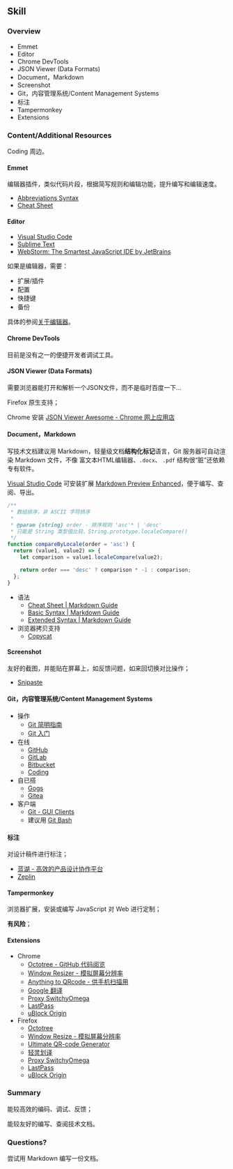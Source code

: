 ## Skill

### Overview

- Emmet
- Editor
- Chrome DevTools
- JSON Viewer (Data Formats)
- Document，Markdown
- Screenshot
- Git，内容管理系统/Content Management Systems
- 标注
- Tampermonkey
- Extensions


### Content/Additional Resources

Coding 周边。

#### Emmet

编辑器插件，类似代码片段，根据简写规则和编辑功能，提升编写和编辑速度。

- [Abbreviations Syntax](https://docs.emmet.io/abbreviations/syntax/)
- [Cheat Sheet](https://docs.emmet.io/cheat-sheet/)

#### Editor

- [Visual Studio Code](https://code.visualstudio.com/)
- [Sublime Text](https://www.sublimetext.com/)
- [WebStorm: The Smartest JavaScript IDE by JetBrains](https://www.jetbrains.com/webstorm/)

如果是编辑器，需要：

- 扩展/插件
- 配置
- 快捷键
- 备份

具体的参阅[关于编辑器](http://xinlu.ink/tech/editor.html)。

#### Chrome DevTools

目前是没有之一的便捷开发者调试工具。

#### JSON Viewer (Data Formats)

需要浏览器能打开和解析一个JSON文件，而不是临时百度一下...

Firefox 原生支持；

Chrome 安装 [JSON Viewer Awesome - Chrome 网上应用店](https://chrome.google.com/webstore/detail/json-viewer-awesome/iemadiahhbebdklepanmkjenfdebfpfe)

#### Document，Markdown

写技术文档建议用 Markdown，轻量级文档**结构化标记**语言，Git 服务器可自动渲染 Markdown 文件，不像 富文本HTML编辑器、`.docx`、 `.pdf` 结构很“脏”还依赖专有软件。

[Visual Studio Code](https://code.visualstudio.com/) 可安装扩展 [Markdown Preview Enhanced](https://shd101wyy.github.io/markdown-preview-enhanced/#/)，便于编写、查阅、导出。


```javascript
/**
 * 数组排序，非 ASCII 字符排序
 *
 * @param {string} order - 排序规则 'asc'* | 'desc'
 * 只能是 String 类型值比较，String.prototype.localeCompare()
 */
function compareByLocale(order = 'asc') {
  return (value1, value2) => {
    let comparison = value1.localeCompare(value2);

    return order === 'desc' ? comparison * -1 : comparison;
  };
}
```

- 语法
    + [Cheat Sheet | Markdown Guide](https://www.markdownguide.org/cheat-sheet)
    + [Basic Syntax | Markdown Guide](https://www.markdownguide.org/basic-syntax)
    + [Extended Syntax | Markdown Guide](https://www.markdownguide.org/extended-syntax)
- 浏览器拷贝支持
    + [Copycat](https://github.com/BlackGlory/Copycat)

#### Screenshot

友好的截图，并能贴在屏幕上，如反馈问题，如来回切换对比操作；

- [Snipaste](https://docs.snipaste.com/zh-cn/)

#### Git，内容管理系统/Content Management Systems

- 操作
    + [Git 简明指南](http://rogerdudler.github.io/git-guide/index.zh.html)
    + [Git 入门](https://backlog.com/git-tutorial/cn/)
- 在线
    + [GitHub](https://github.com/)
    + [GitLab](https://about.gitlab.com/)
    + [Bitbucket](https://bitbucket.org/)
    + [Coding](https://coding.net/)
- 自已搭
    + [Gogs](https://github.com/gogs/gogs)
    + [Gitea](https://github.com/go-gitea/gitea)
- 客户端
    + [Git - GUI Clients](https://git-scm.com/download/gui/win)
    - 建议用 [Git Bash](https://git-scm.com/)

#### 标注

对设计稿件进行标注；

- [蓝湖 - 高效的产品设计协作平台](https://lanhuapp.com/)
- [Zeplin](https://zeplin.io/)

#### Tampermonkey

浏览器扩展，安装或编写 JavaScript 对 Web 进行定制；

**有风险**；

#### Extensions

- Chrome
    + [Octotree - GitHub 代码阅览](https://chrome.google.com/webstore/detail/octotree/bkhaagjahfmjljalopjnoealnfndnagc)
    + [Window Resizer - 模拟屏幕分辨率](https://chrome.google.com/webstore/detail/window-resizer/kkelicaakdanhinjdeammmilcgefonfh)
    + [Anything to QRcode - 供手机扫描用](https://chrome.google.com/webstore/detail/anything-to-qrcode/calkaljlpglgogjfcidhlmmlgjnpmnmf)
    + [Google 翻译](https://chrome.google.com/webstore/detail/google-translate/aapbdbdomjkkjkaonfhkkikfgjllcleb)
    + [Proxy SwitchyOmega](https://chrome.google.com/webstore/detail/proxy-switchyomega/padekgcemlokbadohgkifijomclgjgif)
    + [LastPass](https://chrome.google.com/webstore/detail/lastpass-free-password-ma/hdokiejnpimakedhajhdlcegeplioahd)
    + [uBlock Origin](https://chrome.google.com/webstore/detail/ublock-origin/cjpalhdlnbpafiamejdnhcphjbkeiagm)
- Firefox
    + [Octotree](https://addons.mozilla.org/en-US/firefox/addon/octotree/)
    + [Window Resize - 模拟屏幕分辨率](https://addons.mozilla.org/en-US/firefox/addon/window-resize/)
    + [Ultimate QR-code Generator](https://addons.mozilla.org/en-US/firefox/addon/ultimate-qr-generator/)
    + [轻灵划译](https://addons.mozilla.org/en-US/firefox/addon/ql_en2zh/?src=search)
    + [Proxy SwitchyOmega](https://addons.mozilla.org/en-US/firefox/addon/switchyomega/)
    + [LastPass](https://addons.mozilla.org/en-US/firefox/addon/lastpass-password-manager/)
    + [uBlock Origin](https://addons.mozilla.org/en-US/firefox/addon/ublock-origin/)


### Summary

能较高效的编码、调试、反馈；

能较友好的编写、查阅技术文档。

### Questions?

尝试用 Markdown 编写一份文档。
